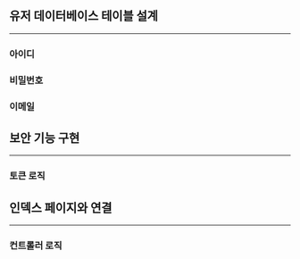 ## 유저 데이터베이스 테이블 설계

---
### 아이디
### 비밀번호
### 이메일

## 보안 기능 구현

---
### 토큰 로직

## 인덱스 페이지와 연결

---
### 컨트롤러 로직


